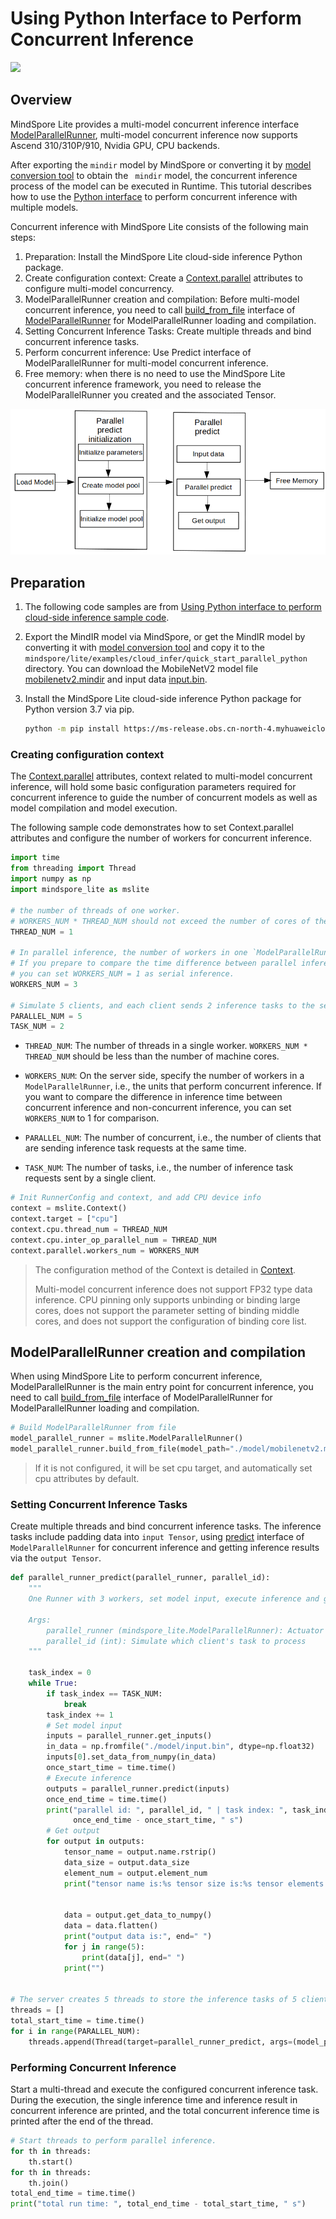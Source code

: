 # Using Python Interface to Perform Concurrent Inference

<a href="https://gitee.com/mindspore/docs/blob/master/docs/lite/docs/source_en/use/cloud_infer/runtime_parallel_python.md" target="_blank"><img src="https://mindspore-website.obs.cn-north-4.myhuaweicloud.com/website-images/master/resource/_static/logo_source_en.png"></a>

## Overview

MindSpore Lite provides a multi-model concurrent inference interface [ModelParallelRunner](https://mindspore.cn/lite/api/en/master/mindspore_lite/mindspore_lite.ModelParallelRunner.html), multi-model concurrent inference now supports Ascend 310/310P/910, Nvidia GPU, CPU backends.

After exporting the `mindir` model by MindSpore or converting it by [model conversion tool](https://www.mindspore.cn/lite/docs/en/master/use/cloud_infer/converter_tool.html) to obtain the ` mindir` model, the concurrent inference process of the model can be executed in Runtime. This tutorial describes how to use the [Python interface](https://mindspore.cn/lite/api/en/master/mindspore_lite.html) to perform concurrent inference with multiple models.

Concurrent inference with MindSpore Lite consists of the following main steps:

1. Preparation: Install the MindSpore Lite cloud-side inference Python package.
2. Create configuration context: Create a [Context.parallel](https://mindspore.cn/lite/api/en/master/mindspore_lite/mindspore_lite.Context.html#mindspore_lite.Context) attributes to configure multi-model concurrency.
3. ModelParallelRunner creation and compilation: Before multi-model concurrent inference, you need to call [build_from_file](https://mindspore.cn/lite/api/en/master/mindspore_lite/mindspore_lite.ModelParallelRunner.html#mindspore_lite.ModelParallelRunner.build_from_file) interface of [ModelParallelRunner](https://mindspore.cn/lite/api/en/master/mindspore_lite/mindspore_lite.ModelParallelRunner.html) for ModelParallelRunner loading and compilation.
4. Setting Concurrent Inference Tasks: Create multiple threads and bind concurrent inference tasks.
5. Perform concurrent inference: Use Predict interface of ModelParallelRunner for multi-model concurrent inference.
6. Free memory: when there is no need to use the MindSpore Lite concurrent inference framework, you need to release the ModelParallelRunner you created and the associated Tensor.

![](../images/server_inference.png)

## Preparation

1. The following code samples are from [Using Python interface to perform cloud-side inference sample code](https://gitee.com/mindspore/mindspore/tree/master/mindspore/lite/examples/cloud_infer/quick_start_parallel_python).

2. Export the MindIR model via MindSpore, or get the MindIR model by converting it with [model conversion tool](https://www.mindspore.cn/lite/docs/en/master/use/cloud_infer/converter_tool.html) and copy it to the `mindspore/lite/examples/cloud_infer/quick_start_parallel_python` directory. You can download the MobileNetV2 model file [mobilenetv2.mindir](https://download.mindspore.cn/model_zoo/official/lite/quick_start/mobilenetv2.mindir) and input data [input.bin](https://download.mindspore.cn/model_zoo/official/lite/quick_start/input.bin).

3. Install the MindSpore Lite cloud-side inference Python package for Python version 3.7 via pip.

    ```bash
    python -m pip install https://ms-release.obs.cn-north-4.myhuaweicloud.com/${MINDSPORE_LITE_VERSION}/MindSpore/lite/release/centos_x86/cloud_fusion/mindspore_lite-${MINDSPORE_LITE_VERSION}-cp37-cp37m-linux_x86.whl --trusted-host ms-release.obs.cn-north-4.myhuaweicloud.com -i https://pypi.tuna.tsinghua.edu.cn/simple
    ```

### Creating configuration context

The [Context.parallel](https://mindspore.cn/lite/api/en/master/mindspore_lite/mindspore_lite.Context.html#mindspore_lite.Context) attributes, context related to multi-model concurrent inference, will hold some basic configuration parameters required for concurrent inference to guide the number of concurrent models as well as model compilation and model execution.

The following sample code demonstrates how to set Context.parallel attributes and configure the number of workers for concurrent inference.

```python
import time
from threading import Thread
import numpy as np
import mindspore_lite as mslite

# the number of threads of one worker.
# WORKERS_NUM * THREAD_NUM should not exceed the number of cores of the machine.
THREAD_NUM = 1

# In parallel inference, the number of workers in one `ModelParallelRunner` in server.
# If you prepare to compare the time difference between parallel inference and serial inference,
# you can set WORKERS_NUM = 1 as serial inference.
WORKERS_NUM = 3

# Simulate 5 clients, and each client sends 2 inference tasks to the server at the same time.
PARALLEL_NUM = 5
TASK_NUM = 2
```

- `THREAD_NUM`: The number of threads in a single worker. `WORKERS_NUM * THREAD_NUM` should be less than the number of machine cores.

- `WORKERS_NUM`: On the server side, specify the number of workers in a `ModelParallelRunner`, i.e., the units that perform concurrent inference. If you want to compare the difference in inference time between concurrent inference and non-concurrent inference, you can set `WORKERS_NUM` to 1 for comparison.

- `PARALLEL_NUM`: The number of concurrent, i.e., the number of clients that are sending inference task requests at the same time.

- `TASK_NUM`: The number of tasks, i.e., the number of inference task requests sent by a single client.

```python
# Init RunnerConfig and context, and add CPU device info
context = mslite.Context()
context.target = ["cpu"]
context.cpu.thread_num = THREAD_NUM
context.cpu.inter_op_parallel_num = THREAD_NUM
context.parallel.workers_num = WORKERS_NUM
```

> The configuration method of the Context is detailed in [Context](https://www.mindspore.cn/lite/docs/en/master/use/cloud_infer/runtime_python.html#creating-configuration-context).
>
> Multi-model concurrent inference does not support FP32 type data inference. CPU pinning only supports unbinding or binding large cores, does not support the parameter setting of binding middle cores, and does not support the configuration of binding core list.

## ModelParallelRunner creation and compilation

When using MindSpore Lite to perform concurrent inference, ModelParallelRunner is the main entry point for concurrent inference, you need to call [build_from_file](https://mindspore.cn/lite/api/en/master/mindspore_lite/mindspore_lite.ModelParallelRunner.html#mindspore_lite.ModelParallelRunner.build_from_file) interface of ModelParallelRunner for ModelParallelRunner loading and compilation.

```python
# Build ModelParallelRunner from file
model_parallel_runner = mslite.ModelParallelRunner()
model_parallel_runner.build_from_file(model_path="./model/mobilenetv2.mindir", context=context)
```

> If it is not configured, it will be set cpu target, and automatically set cpu attributes by default.

### Setting Concurrent Inference Tasks

Create multiple threads and bind concurrent inference tasks. The inference tasks include padding data into `input Tensor`, using [predict](https://www.mindspore.cn/lite/api/en/master/mindspore_lite/mindspore_lite.ModelParallelRunner.html#mindspore_lite.ModelParallelRunner.predict) interface of `ModelParallelRunner` for concurrent inference and getting inference results via the `output Tensor`.

```python
def parallel_runner_predict(parallel_runner, parallel_id):
    """
    One Runner with 3 workers, set model input, execute inference and get output.

    Args:
        parallel_runner (mindspore_lite.ModelParallelRunner): Actuator Supporting Parallel inference.
        parallel_id (int): Simulate which client's task to process
    """

    task_index = 0
    while True:
        if task_index == TASK_NUM:
            break
        task_index += 1
        # Set model input
        inputs = parallel_runner.get_inputs()
        in_data = np.fromfile("./model/input.bin", dtype=np.float32)
        inputs[0].set_data_from_numpy(in_data)
        once_start_time = time.time()
        # Execute inference
        outputs = parallel_runner.predict(inputs)
        once_end_time = time.time()
        print("parallel id: ", parallel_id, " | task index: ", task_index, " | run once time: ",
              once_end_time - once_start_time, " s")
        # Get output
        for output in outputs:
            tensor_name = output.name.rstrip()
            data_size = output.data_size
            element_num = output.element_num
            print("tensor name is:%s tensor size is:%s tensor elements num is:%s" % (tensor_name,
                                                                                     data_size,
                                                                                     element_num))
            data = output.get_data_to_numpy()
            data = data.flatten()
            print("output data is:", end=" ")
            for j in range(5):
                print(data[j], end=" ")
            print("")


# The server creates 5 threads to store the inference tasks of 5 clients.
threads = []
total_start_time = time.time()
for i in range(PARALLEL_NUM):
    threads.append(Thread(target=parallel_runner_predict, args=(model_parallel_runner, i,)))
```

### Performing Concurrent Inference

Start a multi-thread and execute the configured concurrent inference task. During the execution, the single inference time and inference result in concurrent inference are printed, and the total concurrent inference time is printed after the end of the thread.

```python
# Start threads to perform parallel inference.
for th in threads:
    th.start()
for th in threads:
    th.join()
total_end_time = time.time()
print("total run time: ", total_end_time - total_start_time, " s")
```
